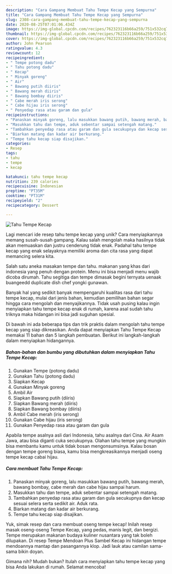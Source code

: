 ```yaml
---
description: "Cara Gampang Membuat Tahu Tempe Kecap yang Sempurna"
title: "Cara Gampang Membuat Tahu Tempe Kecap yang Sempurna"
slug: 2308-cara-gampang-membuat-tahu-tempe-kecap-yang-sempurna
date: 2020-08-25T07:01:06.434Z
image: https://img-global.cpcdn.com/recipes/762323116b66a259/751x532cq70/tahu-tempe-kecap-foto-resep-utama.jpg
thumbnail: https://img-global.cpcdn.com/recipes/762323116b66a259/751x532cq70/tahu-tempe-kecap-foto-resep-utama.jpg
cover: https://img-global.cpcdn.com/recipes/762323116b66a259/751x532cq70/tahu-tempe-kecap-foto-resep-utama.jpg
author: John Pearson
ratingvalue: 4.3
reviewcount: 12
recipeingredient:
- " Tempe potong dadu"
- " Tahu potong dadu"
- " Kecap"
- " Minyak goreng"
- " Air"
- " Bawang putih diiris"
- " Bawang merah diiris"
- " Bawang bombay diiris"
- " Cabe merah iris serong"
- " Cabe hijau iris serong"
- " Penyedap rasa atau garam dan gula"
recipeinstructions:
- "Panaskan minyak goreng, lalu masukkan bawang putih, bawang merah, bawang bombay, cabe merah dan cabe hijau sampai harum."
- "Masukkan tahu dan tempe, aduk sebentar sampai setengah matang."
- "Tambahkan penyedap rasa atau garam dan gula secukupnya dan kecap sesuai selera serta sedikit air. Aduk rata."
- "Biarkan matang dan kadar air berkurang."
- "Tempe tahu kecap siap disajikan."
categories:
- Resep
tags:
- tahu
- tempe
- kecap

katakunci: tahu tempe kecap 
nutrition: 239 calories
recipecuisine: Indonesian
preptime: "PT35M"
cooktime: "PT31M"
recipeyield: "2"
recipecategory: Dessert

---
```



![Tahu Tempe Kecap](https://img-global.cpcdn.com/recipes/762323116b66a259/751x532cq70/tahu-tempe-kecap-foto-resep-utama.jpg)

Lagi mencari ide resep tahu tempe kecap yang unik? Cara menyiapkannya memang susah-susah gampang. Kalau salah mengolah maka hasilnya tidak akan memuaskan dan justru cenderung tidak enak. Padahal tahu tempe kecap yang enak selayaknya memiliki aroma dan cita rasa yang dapat memancing selera kita.

Salah satu aneka masakan tempe dan tahu. makanan yang khas dari indonesia yang penuh dengan protein. Menu ini bisa menjadi menu wajib dicoba dirumah. Tahu segitiga dan tempe dimasak begini ternyata uenaak buangeedd duplicate dish chef yongki gunawan.

Banyak hal yang sedikit banyak mempengaruhi kualitas rasa dari tahu tempe kecap, mulai dari jenis bahan, kemudian pemilihan bahan segar hingga cara mengolah dan menyajikannya. Tidak usah pusing kalau ingin menyiapkan tahu tempe kecap enak di rumah, karena asal sudah tahu triknya maka hidangan ini bisa jadi suguhan spesial.


Di bawah ini ada beberapa tips dan trik praktis dalam mengolah tahu tempe kecap yang siap dikreasikan. Anda dapat menyiapkan Tahu Tempe Kecap memakai 11 bahan dan 5 langkah pembuatan. Berikut ini langkah-langkah dalam menyiapkan hidangannya.

<!--inarticleads1-->

##### Bahan-bahan dan bumbu yang dibutuhkan dalam menyiapkan Tahu Tempe Kecap:

1. Gunakan  Tempe (potong dadu)
1. Gunakan  Tahu (potong dadu)
1. Siapkan  Kecap
1. Gunakan  Minyak goreng
1. Ambil  Air
1. Siapkan  Bawang putih (diiris)
1. Siapkan  Bawang merah (diiris)
1. Siapkan  Bawang bombay (diiris)
1. Ambil  Cabe merah (iris serong)
1. Gunakan  Cabe hijau (iris serong)
1. Gunakan  Penyedap rasa atau garam dan gula


Apabila tempe asalnya asli dari Indonesia, tahu asalnya dari Cina. Air Asam Jawa, atau bisa diganti cuka secukupnya. Olahan tahu tempe yang mungkin bisa membantu kamu untuk tidak bosan mengonsumsinya. Kalau bosan dengan tempe goreng biasa, kamu bisa mengkreasikannya menjadi oseng tempe kecap cabai hijau. 

<!--inarticleads2-->

##### Cara membuat Tahu Tempe Kecap:

1. Panaskan minyak goreng, lalu masukkan bawang putih, bawang merah, bawang bombay, cabe merah dan cabe hijau sampai harum.
1. Masukkan tahu dan tempe, aduk sebentar sampai setengah matang.
1. Tambahkan penyedap rasa atau garam dan gula secukupnya dan kecap sesuai selera serta sedikit air. Aduk rata.
1. Biarkan matang dan kadar air berkurang.
1. Tempe tahu kecap siap disajikan.


Yuk, simak resep dan cara membuat oseng tempe kecap! Inilah resep masak oseng-oseng Tempe Kecap, yang pedas, manis legit, dan bergizi. Tempe merupakan makanan budaya kuliner nusantara yang tak boleh dilupakan. Di resep Tempe Mendoan Plus Sambel Kecap ini hidangan tempe mendoannya mantap dan pasangannya klop. Jadi lauk atau camilan sama-sama bikin doyan. 

Gimana nih? Mudah bukan? Itulah cara menyiapkan tahu tempe kecap yang bisa Anda lakukan di rumah. Selamat mencoba!
